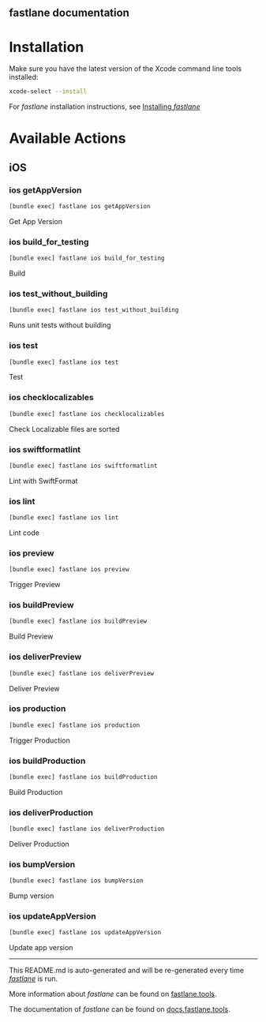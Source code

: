 fastlane documentation
----

# Installation

Make sure you have the latest version of the Xcode command line tools installed:

```sh
xcode-select --install
```

For _fastlane_ installation instructions, see [Installing _fastlane_](https://docs.fastlane.tools/#installing-fastlane)

# Available Actions

## iOS

### ios getAppVersion

```sh
[bundle exec] fastlane ios getAppVersion
```

Get App Version

### ios build_for_testing

```sh
[bundle exec] fastlane ios build_for_testing
```

Build

### ios test_without_building

```sh
[bundle exec] fastlane ios test_without_building
```

Runs unit tests without building

### ios test

```sh
[bundle exec] fastlane ios test
```

Test

### ios checklocalizables

```sh
[bundle exec] fastlane ios checklocalizables
```

Check Localizable files are sorted

### ios swiftformatlint

```sh
[bundle exec] fastlane ios swiftformatlint
```

Lint with SwiftFormat

### ios lint

```sh
[bundle exec] fastlane ios lint
```

Lint code

### ios preview

```sh
[bundle exec] fastlane ios preview
```

Trigger Preview

### ios buildPreview

```sh
[bundle exec] fastlane ios buildPreview
```

Build Preview

### ios deliverPreview

```sh
[bundle exec] fastlane ios deliverPreview
```

Deliver Preview

### ios production

```sh
[bundle exec] fastlane ios production
```

Trigger Production

### ios buildProduction

```sh
[bundle exec] fastlane ios buildProduction
```

Build Production

### ios deliverProduction

```sh
[bundle exec] fastlane ios deliverProduction
```

Deliver Production

### ios bumpVersion

```sh
[bundle exec] fastlane ios bumpVersion
```

Bump version

### ios updateAppVersion

```sh
[bundle exec] fastlane ios updateAppVersion
```

Update app version

----

This README.md is auto-generated and will be re-generated every time [_fastlane_](https://fastlane.tools) is run.

More information about _fastlane_ can be found on [fastlane.tools](https://fastlane.tools).

The documentation of _fastlane_ can be found on [docs.fastlane.tools](https://docs.fastlane.tools).
